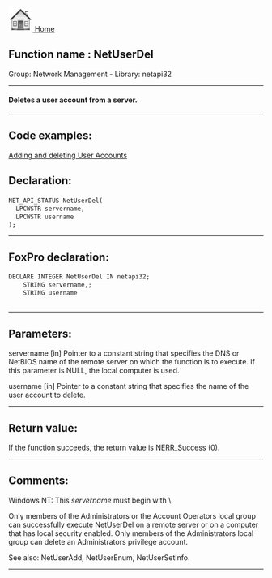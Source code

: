 [<img src="../../images/home.png"> Home ](https://github.com/VFPX/Win32API)  

## Function name : NetUserDel
Group: Network Management - Library: netapi32    
***  


#### Deletes a user account from a server.
***  


## Code examples:
[Adding and deleting User Accounts](../../samples/sample_478.md)  

## Declaration:
```foxpro  
NET_API_STATUS NetUserDel(
  LPCWSTR servername,
  LPCWSTR username
);  
```  
***  


## FoxPro declaration:
```foxpro  
DECLARE INTEGER NetUserDel IN netapi32;
	STRING servername,;
	STRING username
  
```  
***  


## Parameters:
servername 
[in] Pointer to a constant string that specifies the DNS or NetBIOS name of the remote server on which the function is to execute. If this parameter is NULL, the local computer is used.

username 
[in] Pointer to a constant string that specifies the name of the user account to delete.  
***  


## Return value:
If the function succeeds, the return value is NERR_Success (0).  
***  


## Comments:
Windows NT:  This <Em>servername</Em> must begin with \\.   
  
Only members of the Administrators or the Account Operators local group can successfully execute NetUserDel on a remote server or on a computer that has local security enabled. Only members of the Administrators local group can delete an Administrators privilege account.  
  
See also: NetUserAdd, NetUserEnum, NetUserSetInfo.  
  
***  


